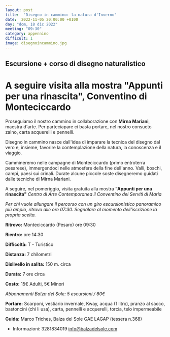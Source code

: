 ```yaml
---
layout: post
title:  "Disegno in cammino: la natura d'Inverno"
date:  2022-11-05 20:00:00 +0100
day: "dom, 18 dic 2022"
meeting: "09:30"
category: appennino 
difficult: 1
image: disegnoincammino.jpg 
---
```


## Escursione + corso di disegno naturalistico
# A seguire visita alla mostra "Appunti per una rinascita", Conventino di Monteciccardo

Proseguiamo il nostro cammino in collaborazione con **Mirna Mariani**, maestra d'arte. Per parteciapare ci basta portare, nel nostro consueto zaino, carta acquerelli e pennelli.

Disegno in cammino nasce dall'idea di imparare la tecnica del disegno dal vero e, insieme, favorire la contemplazione della natura, la conoscenza e il viaggio.

Cammineremo nelle campagne di Monteciccardo (primo entroterra pesarese), immergendoci nelle atmosfere della fine dell'anno. Valli, boschi, campi, paesi sui crinali. Durate alcune piccole soste disegneremo guidati dalle tecniche di Mirna Mariani.

A seguire, nel pomeriggio, visita gratuita alla mostra **"Appunti per una rinascita"**
*Centro di Arte Contemporanea il Conventino dei Serviti di Maria*

*Per chi vuole allungare il percorso con un giro escursionistico panoramico più ampio, ritrovo alle ore 07:30. Segnalare al momento dell'iscrizione la propria scelta.*


**Ritrovo:** Monteciccardo (Pesaro) ore 09:30

**Rientro:** ore 14:30 

**Difficoltà:** T - Turistico

**Distanza:** 7 chilometri

**Dislivello in salita:** 150 m. circa

**Durata:** 7 ore circa

**Costo:** 15€ Adulti, 5€ Minori

*Abbonamenti Balza del Sole: 5 escursioni / 60€*

**Portare:** Scarponi, vestiario invernale, Kway, acqua (1 litro), pranzo al sacco, bastoncini (chi li usa), carta, pennelli e acquerelli, torcia, telo impermeabile

**Guida:** Marco Triches, Balza del Sole GAE LAGAP (tessera n.368)
+ Informazioni: 3281834019    info@balzadelsole.com
